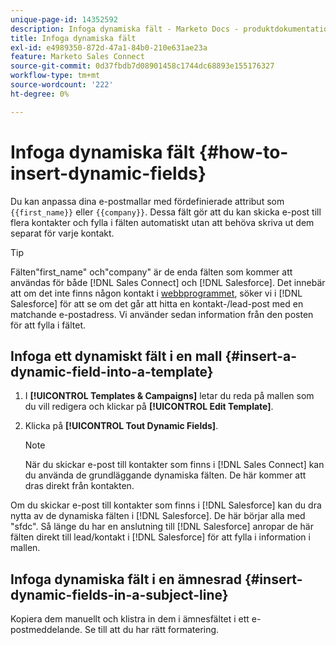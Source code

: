 ```yaml
---
unique-page-id: 14352592
description: Infoga dynamiska fält - Marketo Docs - produktdokumentation
title: Infoga dynamiska fält
exl-id: e4989350-872d-47a1-84b0-210e631ae23a
feature: Marketo Sales Connect
source-git-commit: 0d37fbdb7d08901458c1744dc68893e155176327
workflow-type: tm+mt
source-wordcount: '222'
ht-degree: 0%

---
```


# Infoga dynamiska fält {#how-to-insert-dynamic-fields}

Du kan anpassa dina e-postmallar med fördefinierade attribut som `{{first_name}}` eller `{{company}}`. Dessa fält gör att du kan skicka e-post till flera kontakter och fylla i fälten automatiskt utan att behöva skriva ut dem separat för varje kontakt.

>[!TIP]
>
>Fälten&quot;first_name&quot; och&quot;company&quot; är de enda fälten som kommer att användas för både [!DNL Sales Connect] och [!DNL Salesforce]. Det innebär att om det inte finns någon kontakt i [webbprogrammet](https://toutapp.com/login), söker vi i [!DNL Salesforce] för att se om det går att hitta en kontakt-/lead-post med en matchande e-postadress. Vi använder sedan information från den posten för att fylla i fältet.

## Infoga ett dynamiskt fält i en mall {#insert-a-dynamic-field-into-a-template}

1. I **[!UICONTROL Templates & Campaigns]** letar du reda på mallen som du vill redigera och klickar på **[!UICONTROL Edit Template]**.

1. Klicka på **[!UICONTROL Tout Dynamic Fields]**.

   >[!NOTE]
   >
   >När du skickar e-post till kontakter som finns i [!DNL Sales Connect] kan du använda de grundläggande dynamiska fälten. De här kommer att dras direkt från kontakten.

Om du skickar e-post till kontakter som finns i [!DNL Salesforce] kan du dra nytta av de dynamiska fälten i [!DNL Salesforce]. De här börjar alla med &quot;sfdc&quot;. Så länge du har en anslutning till [!DNL Salesforce] anropar de här fälten direkt till lead/kontakt i [!DNL Salesforce] för att fylla i information i mallen.

## Infoga dynamiska fält i en ämnesrad {#insert-dynamic-fields-in-a-subject-line}

Kopiera dem manuellt och klistra in dem i ämnesfältet i ett e-postmeddelande. Se till att du har rätt formatering.
